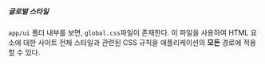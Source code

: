 
##### 글로벌 스타일

`app/ui` 폴더 내부를 보면, `global.css`파일이 존재한다. 이 파일을 사용하여 HTML 요소에 대한 사이트 전체 스타일과 관련된 CSS 규칙을 애플리케이션의 **모든** 경로에 적용할 수 있다.


